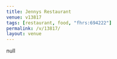 ```yaml
---
title: Jennys Restaurant
venue: v13817
tags: [restaurant, food, "fhrs:694222"]
permalink: /v/13817/
layout: venue
---
```

null